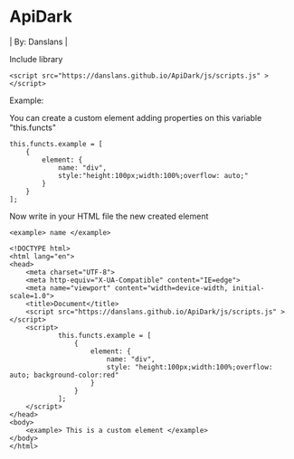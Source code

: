 # ApiDark
| By: Danslans |

Include library
```
<script src="https://danslans.github.io/ApiDark/js/scripts.js" ></script>
```
Example:

You can create a custom element adding properties on this variable "this.functs"
```
this.functs.example = [
	{
		element: {
			name: "div",
			style:"height:100px;width:100%;overflow: auto;"
		}
	}
];
```
Now write in your HTML file the new created element
```
<example> name </example>
```

```
<!DOCTYPE html>
<html lang="en">
<head>
    <meta charset="UTF-8">
    <meta http-equiv="X-UA-Compatible" content="IE=edge">
    <meta name="viewport" content="width=device-width, initial-scale=1.0">
    <title>Document</title>
    <script src="https://danslans.github.io/ApiDark/js/scripts.js" ></script>
    <script>
            this.functs.example = [
                {
                    element: {
                        name: "div",
                        style: "height:100px;width:100%;overflow: auto; background-color:red"
                    }
                }
            ];
    </script>
</head>
<body>
    <example> This is a custom element </example>
</body>
</html>
```

